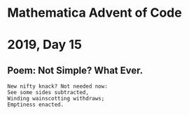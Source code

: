 # Mathematica Advent of Code    
# 2019, Day 15
      
## Poem: Not Simple?  What Ever.

	New nifty knack? Not needed now:
	See some sides subtracted,
	Winding wainscotting withdraws;
	Emptiness enacted.

